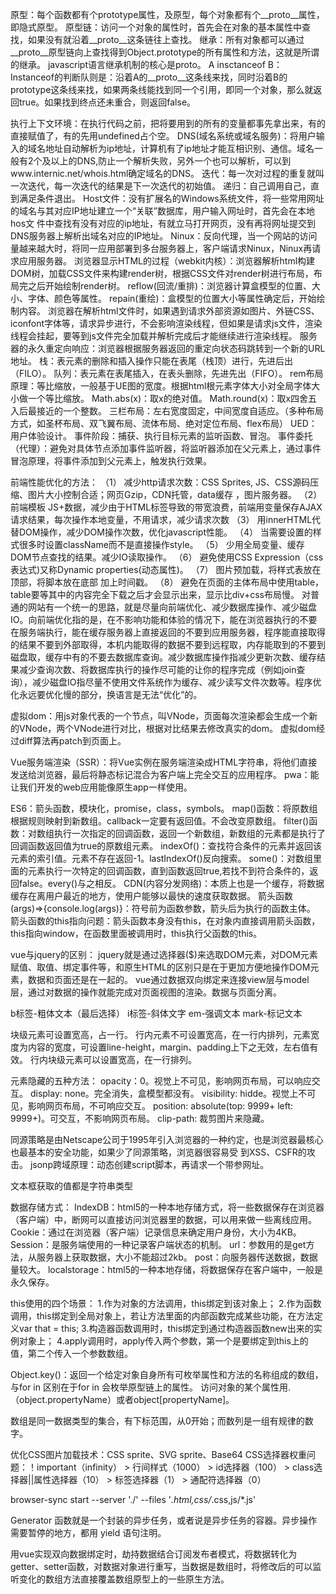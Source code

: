 原型：每个函数都有个prototype属性，及原型，每个对象都有个__proto__属性，即隐式原型。
原型链：访问一个对象的属性时，首先会在对象的基本属性中查找，如果没有就沿着__proto__这条链往上查找。
继承：所有对象都可以通过__proto__原型链向上查找得到Object.prototype的所有属性和方法，这就是所谓的继承。
javascript语言继承机制的核心是proto。
A insctanceof B：Instanceof的判断队则是：沿着A的__proto__这条线来找，同时沿着B的prototype这条线来找，如果两条线能找到同一个引用，即同一个对象，那么就返回true。如果找到终点还未重合，则返回false。

执行上下文环境：在执行代码之前，把将要用到的所有的变量都事先拿出来，有的直接赋值了，有的先用undefined占个空。
DNS(域名系统或域名服务)：将用户输入的域名地址自动解析为ip地址，计算机有了ip地址才能互相识别、通信。域名一般有2个及以上的DNS,防止一个解析失败，另外一个也可以解析，可以到www.internic.net/whois.html确定域名的DNS。
迭代：每一次对过程的重复就叫一次迭代，每一次迭代的结果是下一次迭代的初始值。
递归：自己调用自己，直到满足条件退出。
Host文件：没有扩展名的Windows系统文件，将一些常用网址的域名与其对应IP地址建立一个“关联”数据库，用户输入网址时，首先会在本地hos文           件中查找有没有对应的ip地址，有就立马打开网页，没有再将网址提交到DNS服务器上解析出域名对应的IP地址。
Ninux：反向代理，当一个网站的访问量越来越大时，将同一应用部署到多台服务器上，客户端请求Ninux，Ninux再请求应用服务器。
浏览器显示HTML的过程（webkit内核）：浏览器解析html构建DOM树，加载CSS文件来构建render树，根据CSS文件对render树进行布局，布局完之后开始绘制render树。
reflow(回流/重排)：浏览器计算盒模型的位置、大小、字体、颜色等属性。
repain(重绘)：盒模型的位置大小等属性确定后，开始绘制内容。
浏览器在解析html文件时，如果遇到请求外部资源如图片、外链CSS、iconfont字体等，请求异步进行，不会影响渲染线程，但如果是请求js文件，渲染线程会挂起，要等到js文件完全加载并解析完成后才能继续进行渲染线程。
服务器的永久重定向响应：浏览器根据服务器返回的重定向状态码跳转到一个新的URL地址。
栈：表元素的删除和插入操作只能在表尾（栈顶）进行，先进后出（FILO）。
队列：表元素在表尾插入，在表头删除，先进先出（FIFO）。
rem布局原理：等比缩放，一般基于UE图的宽度。根据html根元素字体大小对全局字体大小做一个等比缩放。
Math.abs(x)：取x的绝对值。
Math.round(x)：取x四舍五入后最接近的一个整数。
三栏布局：左右宽度固定，中间宽度自适应。（多种布局方式，如圣杯布局、双飞翼布局、流体布局、绝对定位布局、flex布局）
UED：用户体验设计。
事件阶段：捕获、执行目标元素的监听函数、冒泡。
事件委托（代理）：避免对具体节点添加事件监听器，将监听器添加在父元素上，通过事件冒泡原理，将事件添加到父元素上，触发执行效果。

前端性能优化的方法：
    （1） 减少http请求次数：CSS Sprites, JS、CSS源码压缩、图片大小控制合适；网页Gzip，CDN托管，data缓存 ，图片服务器。
    （2） 前端模板 JS+数据，减少由于HTML标签导致的带宽浪费，前端用变量保存AJAX请求结果，每次操作本地变量，不用请求，减少请求次数
    （3） 用innerHTML代替DOM操作，减少DOM操作次数，优化javascript性能。
    （4） 当需要设置的样式很多时设置className而不是直接操作style。
    （5） 少用全局变量、缓存DOM节点查找的结果。减少IO读取操作。
    （6） 避免使用CSS Expression（css表达式)又称Dynamic properties(动态属性)。
    （7） 图片预加载，将样式表放在顶部，将脚本放在底部  加上时间戳。
    （8） 避免在页面的主体布局中使用table，table要等其中的内容完全下载之后才会显示出来，显示比div+css布局慢。
    对普通的网站有一个统一的思路，就是尽量向前端优化、减少数据库操作、减少磁盘IO。向前端优化指的是，在不影响功能和体验的情况下，能在浏览器执行的不要在服务端执行，能在缓存服务器上直接返回的不要到应用服务器，程序能直接取得的结果不要到外部取得，本机内能取得的数据不要到远程取，内存能取到的不要到磁盘取，缓存中有的不要去数据库查询。减少数据库操作指减少更新次数、缓存结果减少查询次数、将数据库执行的操作尽可能的让你的程序完成（例如join查询），减少磁盘IO指尽量不使用文件系统作为缓存、减少读写文件次数等。程序优化永远要优化慢的部分，换语言是无法“优化”的。

虚拟dom：用js对象代表的一个节点，叫VNode，页面每次渲染都会生成一个新的VNode，两个VNode进行对比，根据对比结果去修改真实的dom。
虚拟dom经过diff算法再patch到页面上。

Vue服务端渲染（SSR）：将Vue实例在服务端渲染成HTML字符串，将他们直接发送给浏览器，最后将静态标记混合为客户端上完全交互的应用程序。
pwa：能让我们开发的web应用能像原生app一样使用。

ES6：箭头函数，模块化，promise，class，symbols。
map()函数：将原数组根据规则映射到新数组。callback一定要有返回值。不会改变原数组。
filter()函数：对数组执行一次指定的回调函数，返回一个新数组，新数组的元素都是执行了回调函数返回值为true的原数组元素。
indexOf()：查找符合条件的元素并返回该元素的索引值。元素不存在返回-1。lastIndexOf()反向搜索。
some()：对数组里面的元素执行一次特定的回调函数，直到函数返回true,若找不到符合条件的，返回false。every()与之相反。
CDN(内容分发网络)：本质上也是一个缓存，将数据缓存在离用户最近的地方，使用户能够以最快的速度获取数据。
箭头函数(args)=>{console.log(args)}：符号前为函数参数，箭头后为执行的函数主体。
箭头函数的this指向问题：箭头函数本身没有this，在对象内直接调用箭头函数，this指向window，在函数里面被调用时，this执行父函数的this。

vue与jquery的区别：
jquery就是通过选择器($)来选取DOM元素，对DOM元素赋值、取值、绑定事件等，和原生HTML的区别只是在于更加方便地操作DOM元素，数据和页面还是在一起的。
vue通过数据双向绑定来连接view层与model层，通过对数据的操作就能完成对页面视图的渲染。数据与页面分离。

b标签-粗体文本（最后选择）
i标签-斜体文字
em-强调文本
mark-标记文本

块级元素可设置宽高，占一行。
行内元素不可设置宽高，在一行内排列，元素宽度为内容的宽度，可设置line-height，margin、padding上下之无效，左右值有效。
行内块级元素可以设置宽高，在一行排列。

元素隐藏的五种方法：
    opacity：0。视觉上不可见，影响网页布局，可以响应交互。
    display: none。完全消失，盒模型都没有。
    visibility: hidde。视觉上不可见，影响网页布局，不可响应交互。
    position: absolute(top: 9999+ left: 9999+)。可交互，不影响网页布局。
    clip-path: 裁剪图片来隐藏。

同源策略是由Netscape公司于1995年引入浏览器的一种约定，也是浏览器最核心也最基本的安全功能，如果少了同源策略，浏览器很容易受
到XSS、CSFR的攻击。
jsonp跨域原理：动态创建script脚本，再请求一个带参网址。

文本框获取的值都是字符串类型

数据存储方式：
    IndexDB：html5的一种本地存储方式，将一些数据保存在浏览器（客户端）中，断网可以直接访问浏览器里的数据，可以用来做一些离线应用。
    Cookie：通过在浏览器（客户端）记录信息来确定用户身份，大小为4KB。
    Session：是服务端使用的一种记录客户端状态的机制。
    url：参数用的是get方法，从服务器上获取数据，大小不能超过2kb。
    post：向服务器传送数据，数据量较大。
    localstorage：html5的一种本地存储，将数据保存在客户端中，一般是永久保存。

this使用的四个场景：
    1.作为对象的方法调用，this绑定到该对象上；
    2.作为函数调用，this绑定到全局对象上，若让方法里面的内部函数完成某些功能，在方法定义var that = this;
    3.构造器函数调用时，this绑定到通过构造器函数new出来的实例对象上；
    4.apply调用时，apply传入两个参数，第一个是要绑定到this上的值，第二个传入一个参数数组。

Object.key()：返回一个给定对象自身所有可枚举属性和方法的名称组成的数组，与for in 区别在于for in 会枚举原型链上的属性。
访问对象的某个属性用.（object.propertyName）或者object[propertyName]。

数组是同一数据类型的集合，有下标范围，从0开始；而数列是一组有规律的数字。


优化CSS图片加载技术：CSS sprite、SVG sprite、Base64
CSS选择器权重问题：！important（infinity） > 行间样式（1000） > id选择器（100） > class选择器||属性选择器（10） > 标签选择器（1） > 通配符选择器（0）

browser-sync start --server './'  --files '*.html,css/*.css,js/*.js'

Generator 函数就是一个封装的异步任务，或者说是异步任务的容器。异步操作需要暂停的地方，都用 yield 语句注明。

用vue实现双向数据绑定时，劫持数据结合订阅发布者模式，将数据转化为getter、setter函数，对数据对象进行重写，当数据是数组时，将修改后的可以监听变化的数组方法直接覆盖数组原型上的一些原生方法。

